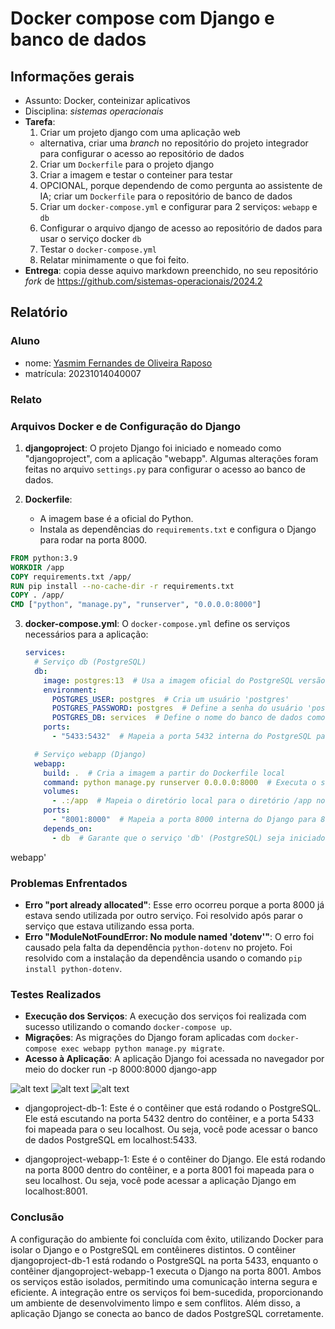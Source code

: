 # Docker compose com Django e banco de dados

## Informações gerais

- Assunto: Docker, conteinizar aplicativos
- Disciplina: *sistemas operacionais*
- **Tarefa**:
  1. Criar um projeto django com uma aplicação web
    - alternativa, criar uma _branch_ no repositório do projeto integrador para configurar o acesso ao repositório de dados
  2. Criar um `Dockerfile` para o projeto django
  3. Criar a imagem e testar o conteiner para testar
  4. OPCIONAL, porque dependendo de como pergunta ao assistente de IA; criar um `Dockerfile` para o repositório de banco de dados
  5. Criar um `docker-compose.yml` e configurar para 2 serviços: `webapp` e `db`
  6. Configurar o arquivo django de acesso ao repositório de dados para usar o serviço docker `db`
  7. Testar o `docker-compose.yml`
  8. Relatar minimamente o que foi feito.
- **Entrega**: copia desse aquivo markdown preenchido, no seu repositório _fork_ de https://github.com/sistemas-operacionais/2024.2


## Relatório

### Aluno

- nome: [Yasmim Fernandes de Oliveira Raposo](https://github.com/YasmimRaposo/Sistemas-operacionais-2024.2)
- matrícula: 20231014040007

### Relato

### Arquivos Docker e de Configuração do Django

1. **djangoproject**: O projeto Django foi iniciado e nomeado como "djangoproject", com a aplicação "webapp". Algumas alterações foram feitas no arquivo `settings.py` para configurar o acesso ao banco de dados.

2. **Dockerfile**:
   - A imagem base é a oficial do Python.
   - Instala as dependências do `requirements.txt` e configura o Django para rodar na porta 8000.



```Dockerfile
FROM python:3.9
WORKDIR /app
COPY requirements.txt /app/
RUN pip install --no-cache-dir -r requirements.txt
COPY . /app/
CMD ["python", "manage.py", "runserver", "0.0.0.0:8000"]
```

3. **docker-compose.yml**: O `docker-compose.yml` define os serviços necessários para a aplicação:

   ```yaml
   services:
     # Serviço db (PostgreSQL)
     db:
       image: postgres:13  # Usa a imagem oficial do PostgreSQL versão 13
       environment:
         POSTGRES_USER: postgres  # Cria um usuário 'postgres'
         POSTGRES_PASSWORD: postgres  # Define a senha do usuário 'postgres'
         POSTGRES_DB: services  # Define o nome do banco de dados como 'services'
       ports:
         - "5433:5432"  # Mapeia a porta 5432 interna do PostgreSQL para 5433 no host

     # Serviço webapp (Django)
     webapp:
       build: .  # Cria a imagem a partir do Dockerfile local
       command: python manage.py runserver 0.0.0.0:8000  # Executa o servidor Django
       volumes:
         - .:/app  # Mapeia o diretório local para o diretório /app no contêiner
       ports:
         - "8001:8000"  # Mapeia a porta 8000 interna do Django para 8001 no host
       depends_on:
         - db  # Garante que o serviço 'db' (PostgreSQL) seja iniciado antes do 'webapp'
webapp'


### Problemas Enfrentados
- **Erro "port already allocated"**: Esse erro ocorreu porque a porta 8000 já estava sendo utilizada por outro serviço. Foi resolvido após parar o serviço que estava utilizando essa porta.
- **Erro "ModuleNotFoundError: No module named 'dotenv'"**: O erro foi causado pela falta da dependência `python-dotenv` no projeto. Foi resolvido com a instalação da dependência usando o comando `pip install python-dotenv`.

### Testes Realizados
- **Execução dos Serviços**: A execução dos serviços foi realizada com sucesso utilizando o comando `docker-compose up`.
- **Migrações**: As migrações do Django foram aplicadas com `docker-compose exec webapp python manage.py migrate`.
- **Acesso à Aplicação**: A aplicação Django foi acessada no navegador por meio do docker run -p 8000:8000 django-app


![alt text](image.png) ![alt text](image-1.png)
![alt text](image-3.png)

- djangoproject-db-1: Este é o contêiner que está rodando o PostgreSQL. Ele está escutando na porta 5432 dentro do contêiner, e a porta 5433 foi mapeada para o seu localhost. Ou seja, você pode acessar o banco de dados PostgreSQL em localhost:5433.

- djangoproject-webapp-1: Este é o contêiner do Django. Ele está rodando na porta 8000 dentro do contêiner, e a porta 8001 foi mapeada para o seu localhost. Ou seja, você pode acessar a aplicação Django em localhost:8001.


### Conclusão
A configuração do ambiente foi concluída com êxito, utilizando Docker para isolar o Django e o PostgreSQL em contêineres distintos. O contêiner djangoproject-db-1 está rodando o PostgreSQL na porta 5433, enquanto o contêiner djangoproject-webapp-1 executa o Django na porta 8001. Ambos os serviços estão isolados, permitindo uma comunicação interna segura e eficiente. A integração entre os serviços foi bem-sucedida, proporcionando um ambiente de desenvolvimento limpo e sem conflitos. Além disso, a aplicação Django se conecta ao banco de dados PostgreSQL corretamente.

